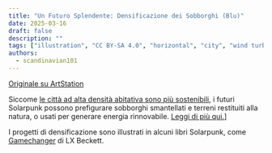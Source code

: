 ```yaml
---
title: "Un Futuro Splendente: Densificazione dei Sobborghi (Blu)"
date: 2025-03-16
draft: false
description: ""
tags: ["illustration", "CC BY-SA 4.0", "horizontal", "city", "wind turbines", "nuclear"]
authors:
  - scandinavian101
---
```


[Originale su ArtStation](https://www.artstation.com/artwork/WXzGWJ)

Siccome [le città ad alta densità abitativa sono più sostenibili](https://en.wikipedia.org/wiki/Urban_density#Sustainability), i futuri Solarpunk possono prefigurare sobborghi smantellati e terreni restituiti alla natura, o usati per generare energia rinnovabile. [Leggi di più qui.](https://iopscience.iop.org/article/10.1088/1755-1315/362/1/012106)]

I progetti di densificazione sono illustrati in alcuni libri Solarpunk, come  [Gamechanger](https://www.goodreads.com/book/show/43263243-gamechanger) di LX Beckett.
